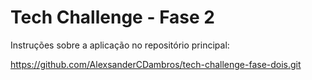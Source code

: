 # Tech Challenge - Fase 2

Instruções sobre a aplicação no repositório principal:

https://github.com/AlexsanderCDambros/tech-challenge-fase-dois.git 
